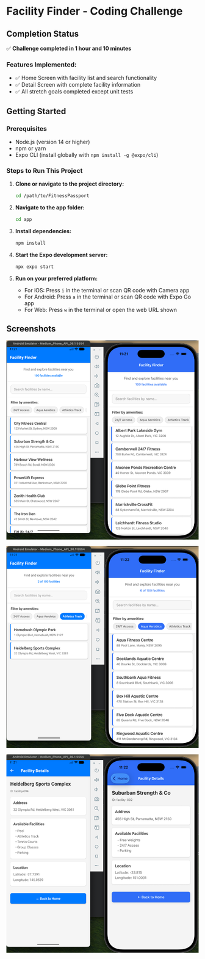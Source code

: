 # Facility Finder - Coding Challenge

## Completion Status

✅ **Challenge completed in 1 hour and 10 minutes**

### Features Implemented:
- ✅ Home Screen with facility list and search functionality
- ✅ Detail Screen with complete facility information
- ✅ All stretch goals completed except unit tests


## Getting Started

### Prerequisites
- Node.js (version 14 or higher)
- npm or yarn
- Expo CLI (install globally with `npm install -g @expo/cli`)

### Steps to Run This Project

1. **Clone or navigate to the project directory:**
   ```bash
   cd /path/to/FitnessPassport
   ```

2. **Navigate to the app folder:**
   ```bash
   cd app
   ```

3. **Install dependencies:**
   ```bash
   npm install
   ```

4. **Start the Expo development server:**
   ```bash
   npx expo start
   ```

5. **Run on your preferred platform:**
   - For iOS: Press `i` in the terminal or scan QR code with Camera app
   - For Android: Press `a` in the terminal or scan QR code with Expo Go app
   - For Web: Press `w` in the terminal or open the web URL shown

## Screenshots

![Home Screen](screenshots/1.png)

![Search Demo](screenshots/2.png)

![Detail Screen](screenshots/3.png)